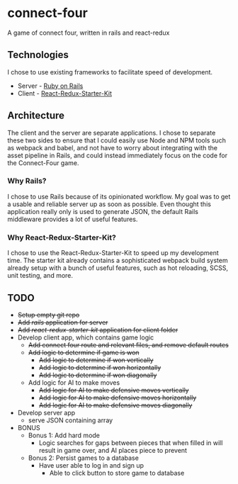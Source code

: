 # connect-four
A game of connect four, written in rails and react-redux

## Technologies
I chose to use existing frameworks to facilitate speed of development.

* Server - [Ruby on Rails](https://github.com/rails/rails)
* Client - [React-Redux-Starter-Kit](https://github.com/davezuko/react-redux-starter-kit)

## Architecture
The client and the server are separate applications. I chose to separate these two sides to ensure that I could easily use Node and NPM tools such as webpack and babel, and not have to worry about integrating with the asset pipeline in Rails, and could instead immediately focus on the code for the Connect-Four game.

### Why Rails?
I chose to use Rails because of its opinionated workflow. My goal was to get a usable and reliable server up as soon as possible. Even thought this application really only is used to generate JSON, the default Rails middleware provides a lot of useful features.

### Why React-Redux-Starter-Kit?
I chose to use the React-Redux-Starter-Kit to speed up my development time. The starter kit already contains a sophisticated webpack build system already setup with a bunch of useful features, such as hot reloading, SCSS, unit testing, and more.

## TODO
* ~~Setup empty git repo~~
* ~~Add *rails* application for server~~
* ~~Add *react-redux-starter-kit* application for client folder~~
* Develop client app, which contains game logic
  * ~~Add connect four route and relevant files, and remove default routes~~
  * ~~Add logic to determine if game is won~~
    * ~~Add logic to determine if won vertically~~
    * ~~Add logic to determine if won horizontally~~
    * ~~Add logic to determine if won diagonally~~
  * Add logic for AI to make moves
    * ~~Add logic for AI to make defensive moves vertically~~
    * ~~Add logic for AI to make defensive moves horizontally~~
    * ~~Add logic for AI to make defensive moves diagonally~~
* Develop server app
  * serve JSON containing array
* BONUS
  * Bonus 1: Add hard mode
    * Logic searches for gaps between pieces that when filled in will result in game over, and AI places piece to prevent
  * Bonus 2: Persist games to a database
    * Have user able to log in and sign up
      * Able to click button to store game to database
